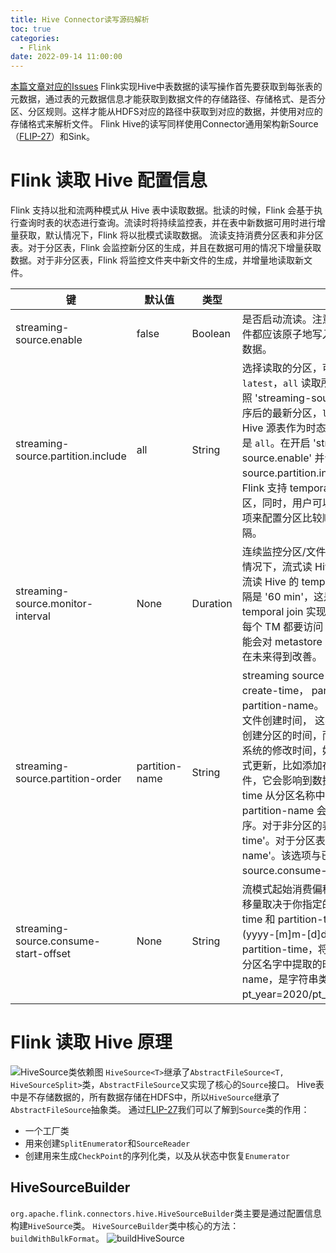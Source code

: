 ```yaml
---
title: Hive Connector读写源码解析
toc: true
categories:
  - Flink
date: 2022-09-14 11:00:00
---
```

[本篇文章对应的Issues](https://github.com/Code-dm/Re-learning-Java/issues/11)
Flink实现Hive中表数据的读写操作首先要获取到每张表的元数据，通过表的元数据信息才能获取到数据文件的存储路径、存储格式、是否分区、分区规则。这样才能从HDFS对应的路径中获取到对应的数据，并使用对应的存储格式来解析文件。
Flink Hive的读写同样使用Connector通用架构新Source（[FLIP-27](https://cwiki.apache.org/confluence/display/FLINK/FLIP-27%3A+Refactor+Source+Interface)）和Sink。
<!-- more -->
# Flink 读取 Hive 配置信息
Flink 支持以批和流两种模式从 Hive 表中读取数据。批读的时候，Flink 会基于执行查询时表的状态进行查询。流读时将持续监控表，并在表中新数据可用时进行增量获取，默认情况下，Flink 将以批模式读取数据。
流读支持消费分区表和非分区表。对于分区表，Flink 会监控新分区的生成，并且在数据可用的情况下增量获取数据。对于非分区表，Flink 将监控文件夹中新文件的生成，并增量地读取新文件。

| 键                                     | 默认值            | 类型	       | 描述                                                                                                                                                                                                                                                                                                                                                           |
|---------------------------------------|----------------|-----------|--------------------------------------------------------------------------------------------------------------------------------------------------------------------------------------------------------------------------------------------------------------------------------------------------------------------------------------------------------------|
| streaming-source.enable               | false          | 	Boolean	 | 是否启动流读。注意：请确保每个分区/文件都应该原子地写入，否则读取不到完整的数据。                                                                                                                                                                                                                                                                                                                    |
| streaming-source.partition.include    | all            | 	String   | 	选择读取的分区，可选项为 `all` 和 `latest`，`all` 读取所有分区；`latest` 读取按照 'streaming-source.partition.order' 排序后的最新分区，`latest` 仅在流模式的 Hive 源表作为时态表时有效。默认的选项是 `all`。在开启 'streaming-source.enable' 并设置 'streaming-source.partition.include' 为 'latest' 时，Flink 支持 temporal join 最新的 Hive 分区，同时，用户可以通过配置分区相关的选项来配置分区比较顺序和数据更新时间间隔。                                              |
| streaming-source.monitor-interval     | None           | 	Duration | 	连续监控分区/文件的时间间隔。 注意: 默认情况下，流式读 Hive 的间隔为 '1 min'，但流读 Hive 的 temporal join 的默认时间间隔是 '60 min'，这是因为当前流读 Hive 的 temporal join 实现上有一个框架限制，即每个 TM 都要访问 Hive metastore，这可能会对 metastore 产生压力，这个问题将在未来得到改善。                                                                                                                                                           |
| streaming-source.partition-order      | partition-name | 	String   | 	streaming source 分区排序，支持 create-time， partition-time 和 partition-name。 create-time 比较分区/文件创建时间， 这不是 Hive metastore 中创建分区的时间，而是文件夹/文件在文件系统的修改时间，如果分区文件夹以某种方式更新，比如添加在文件夹里新增了一个文件，它会影响到数据的使用。partition-time 从分区名称中抽取时间进行比较。partition-name 会比较分区名称的字典顺序。对于非分区的表，总是会比较 'create-time'。对于分区表默认值是 'partition-name'。该选项与已经弃用的 'streaming-source.consume-order' 的选项相同 |
| streaming-source.consume-start-offset | None           | 	String   | 	流模式起始消费偏移量。如何解析和比较偏移量取决于你指定的顺序。对于 create-time 和 partition-time，会比较时间戳 (yyyy-[m]m-[d]d [hh:mm:ss])。对于 partition-time，将使用分区时间提取器从分区名字中提取的时间。 对于 partition-name，是字符串类型的分区名称(比如 pt_year=2020/pt_mon=10/pt_day=01)。                                                                                                                                              |
# Flink 读取 Hive 原理
![HiveSource类依赖图](https://codedm.oss-cn-hangzhou.aliyuncs.com/images/20220914/33c0117958164715aa805ab0e114dba4.png?x-oss-process=style/codedm)
`HiveSource<T>`继承了`AbstractFileSource<T, HiveSourceSplit>`类，`AbstractFileSource`又实现了核心的`Source`接口。
Hive表中是不存储数据的，所有数据存储在HDFS中，所以`HiveSource`继承了`AbstractFileSource`抽象类。
通过[FLIP-27](https://cwiki.apache.org/confluence/display/FLINK/FLIP-27%3A+Refactor+Source+Interface)我们可以了解到`Source`类的作用：
- 一个工厂类
- 用来创建`SplitEnumerator`和`SourceReader`
- 创建用来生成`CheckPoint`的序列化类，以及从状态中恢复`Enumerator`
## HiveSourceBuilder
`org.apache.flink.connectors.hive.HiveSourceBuilder`类主要是通过配置信息构建`HiveSource`类。
`HiveSourceBuilder`类中核心的方法：`buildWithBulkFormat`。
![buildHiveSource](https://codedm.oss-cn-hangzhou.aliyuncs.com/images/20220915/826d0c38d3ba49739cef6263cdac7a09.png?x-oss-process=style/codedm)
